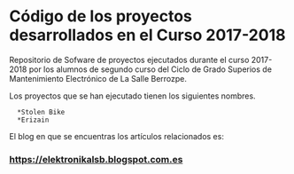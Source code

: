 # Código de los proyectos desarrollados en el Curso 2017-2018

Repositorio de Sofware de proyectos ejecutados durante el curso 2017-2018 por los alumnos de segundo curso del Ciclo de Grado Superios de Mantenimiento Electrónico de La Salle Berrozpe. 

Los proyectos que se han ejecutado tienen los siguientes nombres.

      *Stolen Bike
      *Erizain

El blog en que se encuentras los artículos relacionados es: 
### https://elektronikalsb.blogspot.com.es
